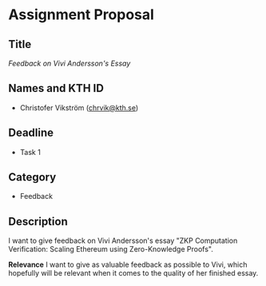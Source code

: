 # Assignment Proposal

## Title

_Feedback on Vivi Andersson's Essay_

## Names and KTH ID

  - Christofer Vikström (chrvik@kth.se)

## Deadline

- Task 1

## Category

- Feedback

## Description
I want to give feedback on Vivi Andersson's essay "ZKP Computation Verification: Scaling Ethereum using Zero-Knowledge Proofs".

**Relevance**
I want to give as valuable feedback as possible to Vivi, which hopefully will be relevant when it comes to the quality of her finished essay.